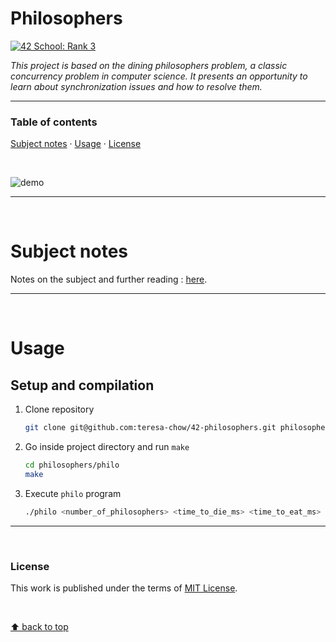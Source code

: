 # Philosophers
[![42 School: Rank 3](https://img.shields.io/badge/42%20School-Rank%203-%2315bbbb)](https://www.42network.org/)

_This project is based on the dining philosophers problem, a classic concurrency problem in computer science. It presents an opportunity to learn about synchronization issues and how to resolve them._

___


### Table of contents
[Subject notes](#subject-notes) · [Usage](#usage) · [License](#license)

</br>

![demo](./philosophers.gif)

___

</br>

# Subject notes

Notes on the subject and further reading : [here](https://github.com/teresa-chow/42-philosophers/wiki).

___

</br>

# Usage
## Setup and compilation

1. Clone repository
    ```bash
    git clone git@github.com:teresa-chow/42-philosophers.git philosophers
    ```

2. Go inside project directory and run `make`
    ```bash
    cd philosophers/philo
    make
    ```

3. Execute `philo` program
    ```bash
    ./philo <number_of_philosophers> <time_to_die_ms> <time_to_eat_ms> <time_to_sleep_ms> [number_of_times_each_philosopher_must_eat]
    ```

___

</br>

### License
This work is published under the terms of [MIT License](./LICENSE).

</br>

[⬆ back to top](#philosophers)
